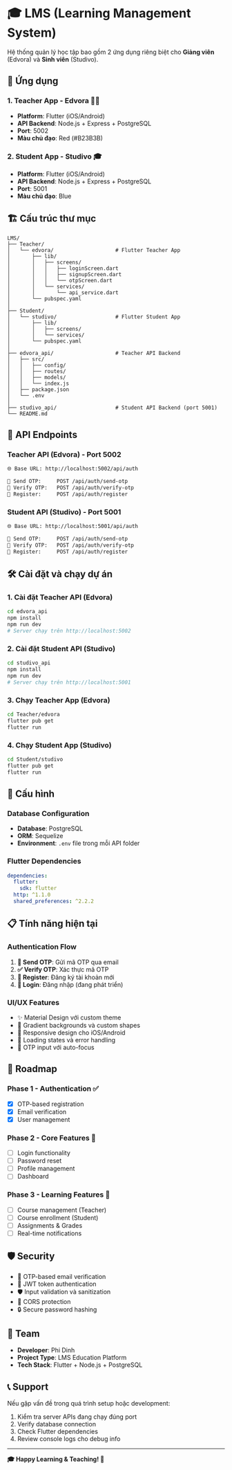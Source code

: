 # 🎓 LMS (Learning Management System)

Hệ thống quản lý học tập bao gồm 2 ứng dụng riêng biệt cho **Giảng viên** (Edvora) và **Sinh viên** (Studivo).

## 📱 Ứng dụng

### 1. **Teacher App - Edvora** 🧑‍🏫
- **Platform**: Flutter (iOS/Android)
- **API Backend**: Node.js + Express + PostgreSQL
- **Port**: 5002
- **Màu chủ đạo**: Red (#B23B3B)

### 2. **Student App - Studivo** 🎓
- **Platform**: Flutter (iOS/Android) 
- **API Backend**: Node.js + Express + PostgreSQL
- **Port**: 5001
- **Màu chủ đạo**: Blue

## 🏗️ Cấu trúc thư mục

```
LMS/
├── Teacher/
│   └── edvora/                    # Flutter Teacher App
│       ├── lib/
│       │   ├── screens/
│       │   │   ├── loginScreen.dart
│       │   │   ├── signupScreen.dart
│       │   │   └── otpScreen.dart
│       │   └── services/
│       │       └── api_service.dart
│       └── pubspec.yaml
│
├── Student/
│   └── studivo/                   # Flutter Student App
│       ├── lib/
│       │   ├── screens/
│       │   └── services/
│       └── pubspec.yaml
│
├── edvora_api/                    # Teacher API Backend
│   ├── src/
│   │   ├── config/
│   │   ├── routes/
│   │   ├── models/
│   │   └── index.js
│   ├── package.json
│   └── .env
│
├── studivo_api/                   # Student API Backend (port 5001)
└── README.md
```

## 🚀 API Endpoints

### **Teacher API (Edvora) - Port 5002**
```bash
🌐 Base URL: http://localhost:5002/api/auth

📧 Send OTP:     POST /api/auth/send-otp
🔐 Verify OTP:   POST /api/auth/verify-otp  
📝 Register:     POST /api/auth/register
```

### **Student API (Studivo) - Port 5001**
```bash
🌐 Base URL: http://localhost:5001/api/auth

📧 Send OTP:     POST /api/auth/send-otp
🔐 Verify OTP:   POST /api/auth/verify-otp
📝 Register:     POST /api/auth/register
```

## 🛠️ Cài đặt và chạy dự án

### **1. Cài đặt Teacher API (Edvora)**
```bash
cd edvora_api
npm install
npm run dev
# Server chạy trên http://localhost:5002
```

### **2. Cài đặt Student API (Studivo)**
```bash
cd studivo_api  
npm install
npm run dev
# Server chạy trên http://localhost:5001
```

### **3. Chạy Teacher App (Edvora)**
```bash
cd Teacher/edvora
flutter pub get
flutter run
```

### **4. Chạy Student App (Studivo)**
```bash
cd Student/studivo
flutter pub get
flutter run
```

## 🔧 Cấu hình

### **Database Configuration**
- **Database**: PostgreSQL
- **ORM**: Sequelize
- **Environment**: `.env` file trong mỗi API folder

### **Flutter Dependencies**
```yaml
dependencies:
  flutter:
    sdk: flutter
  http: ^1.1.0
  shared_preferences: ^2.2.2
```

## 📋 Tính năng hiện tại

### **Authentication Flow**
1. **📧 Send OTP**: Gửi mã OTP qua email
2. **✅ Verify OTP**: Xác thực mã OTP
3. **📝 Register**: Đăng ký tài khoản mới
4. **🔐 Login**: Đăng nhập (đang phát triển)

### **UI/UX Features**
- ✨ Material Design với custom theme
- 🎨 Gradient backgrounds và custom shapes
- 📱 Responsive design cho iOS/Android
- 🔄 Loading states và error handling
- 📧 OTP input với auto-focus

## 🎯 Roadmap

### **Phase 1 - Authentication** ✅
- [x] OTP-based registration
- [x] Email verification
- [x] User management

### **Phase 2 - Core Features** 🔄
- [ ] Login functionality
- [ ] Password reset
- [ ] Profile management
- [ ] Dashboard

### **Phase 3 - Learning Features** 📅
- [ ] Course management (Teacher)
- [ ] Course enrollment (Student)  
- [ ] Assignments & Grades
- [ ] Real-time notifications

## 🛡️ Security

- 🔐 OTP-based email verification
- 🔑 JWT token authentication
- 🛡️ Input validation và sanitization
- 🚫 CORS protection
- 🔒 Secure password hashing

## 👥 Team

- **Developer**: Phi Dinh
- **Project Type**: LMS Education Platform
- **Tech Stack**: Flutter + Node.js + PostgreSQL

## 📞 Support

Nếu gặp vấn đề trong quá trình setup hoặc development:

1. Kiểm tra server APIs đang chạy đúng port
2. Verify database connection
3. Check Flutter dependencies
4. Review console logs cho debug info

---

**🎓 Happy Learning & Teaching! 🚀**
